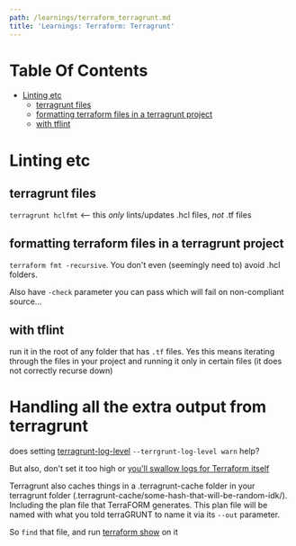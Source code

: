 ```yaml
---
path: /learnings/terraform_terragrunt.md
title: 'Learnings: Terraform: Terragrunt'
---
```

# Table Of Contents

<!-- toc -->

- [Linting etc](#linting-etc)
  * [terragrunt files](#terragrunt-files)
  * [formatting terraform files in a terragrunt project](#formatting-terraform-files-in-a-terragrunt-project)
  * [with tflint](#with-tflint)

<!-- tocstop -->

# Linting etc


## terragrunt files

`terragrunt hclfmt` <-- this _only_ lints/updates .hcl files, _not_ .tf files

## formatting terraform files in a terragrunt project

`terraform fmt -recursive`. You don't even (seemingly need to) avoid .hcl folders.

Also have `-check` parameter you can pass which will fail on non-compliant source...

## with tflint

run it in the root of any folder that has `.tf` files. Yes this means iterating through the files in your project and running it only in certain files (it does not correctly recurse down)

# Handling all the extra output from terragrunt

does setting [terragrunt-log-level](https://terragrunt.gruntwork.io/docs/reference/cli-options/#terragrunt-log-level) `--terrgrunt-log-level warn` help?

But also, don't set it too high or [you'll swallow logs for Terraform itself](https://github.com/gruntwork-io/terragrunt/issues/1626)

Terragrunt also caches things in a .terragrunt-cache folder in your terragrunt folder (.terragrunt-cache/some-hash-that-will-be-random-idk/). Including the plan file that TerraFORM generates. This plan file will be named with what you told terraGRUNT to name it via its `--out` parameter.

So `find` that file, and run [terraform show](https://developer.hashicorp.com/terraform/cli/commands/show) on it
